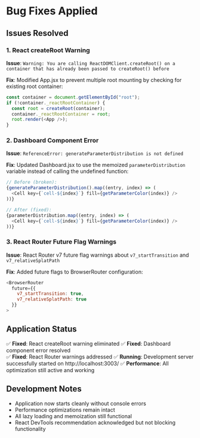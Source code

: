 # Bug Fixes Applied

## Issues Resolved

### 1. React createRoot Warning
**Issue**: `Warning: You are calling ReactDOMClient.createRoot() on a container that has already been passed to createRoot() before`

**Fix**: Modified App.jsx to prevent multiple root mounting by checking for existing root container:
```javascript
const container = document.getElementById("root");
if (!container._reactRootContainer) {
  const root = createRoot(container);
  container._reactRootContainer = root;
  root.render(<App />);
}
```

### 2. Dashboard Component Error
**Issue**: `ReferenceError: generateParameterDistribution is not defined`

**Fix**: Updated Dashboard.jsx to use the memoized `parameterDistribution` variable instead of calling the undefined function:
```javascript
// Before (broken):
{generateParameterDistribution().map((entry, index) => (
  <Cell key={`cell-${index}`} fill={getParameterColor(index)} />
))}

// After (fixed):
{parameterDistribution.map((entry, index) => (
  <Cell key={`cell-${index}`} fill={getParameterColor(index)} />
))}
```

### 3. React Router Future Flag Warnings
**Issue**: React Router v7 future flag warnings about `v7_startTransition` and `v7_relativeSplatPath`

**Fix**: Added future flags to BrowserRouter configuration:
```javascript
<BrowserRouter
  future={{
    v7_startTransition: true,
    v7_relativeSplatPath: true
  }}
>
```

## Application Status
✅ **Fixed**: React createRoot warning eliminated
✅ **Fixed**: Dashboard component error resolved  
✅ **Fixed**: React Router warnings addressed
✅ **Running**: Development server successfully started on http://localhost:3003/
✅ **Performance**: All optimization still active and working

## Development Notes
- Application now starts cleanly without console errors
- Performance optimizations remain intact
- All lazy loading and memoization still functional
- React DevTools recommendation acknowledged but not blocking functionality